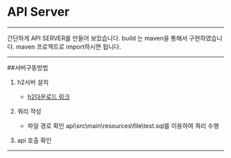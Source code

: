 # API Server

---

간단하게 API SERVER를 만들어 보았습니다.
build 는 maven을 통해서 구현하였습니다.
maven 프로젝트로 import하시면 됩니다.

---

##서버구동방법
1. h2서버 설치

    - [h2다운로드 링크](http://www.h2database.com/html/download.html)
2. 쿼리 작성

    - 파일 경로 확인 api\src\main\resources\file\test.sql를 이용하여 쿼리 수행
3. api 호출 확인

---